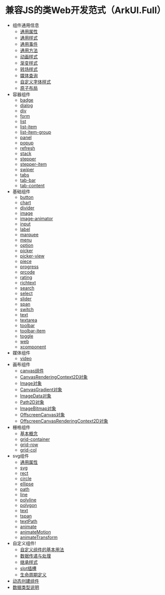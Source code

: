 # 兼容JS的类Web开发范式（ArkUI.Full）
<!--Kit: ArkUI-->
<!--Subsystem: ArkUI-->
<!--Owner: @yihao-lin-->
<!--Designer: @piggyguy-->
<!--Tester: @songyanhong-->
<!--Adviser: @HelloCrease-->

- 组件通用信息<!--js-full-universal-comp-infor-->
  - [通用属性](js-components-common-attributes.md)
  - [通用样式](js-components-common-styles.md)
  - [通用事件](js-components-common-events.md)
  - [通用方法](js-components-common-methods.md)
  - [动画样式](js-components-common-animation.md)
  - [渐变样式](js-components-common-gradient.md)
  - [转场样式](js-components-common-transition.md)
  - [媒体查询](js-components-common-mediaquery.md)
  - [自定义字体样式](js-components-common-customizing-font.md)
  - [原子布局](js-components-common-atomic-layout.md)
- 容器组件<!--js-full-container-comp-->
  - [badge](js-components-container-badge.md)
  - [dialog](js-components-container-dialog.md)
  - [div](js-components-container-div.md)
  - [form](js-components-container-form.md)
  - [list](js-components-container-list.md)
  - [list-item](js-components-container-list-item.md)
  - [list-item-group](js-components-container-list-item-group.md)
  - [panel](js-components-container-panel.md)
  - [popup](js-components-container-popup.md)
  - [refresh](js-components-container-refresh.md)
  - [stack](js-components-container-stack.md)
  - [stepper](js-components-container-stepper.md)
  - [stepper-item](js-components-container-stepper-item.md)
  - [swiper](js-components-container-swiper.md)
  - [tabs](js-components-container-tabs.md)
  - [tab-bar](js-components-container-tab-bar.md)
  - [tab-content](js-components-container-tab-content.md)
- 基础组件<!--js-full-basic-comp-->
  - [button](js-components-basic-button.md)
  - [chart](js-components-basic-chart.md)
  - [divider](js-components-basic-divider.md)
  - [image](js-components-basic-image.md)
  - [image-animator](js-components-basic-image-animator.md)
  - [input](js-components-basic-input.md)
  - [label](js-components-basic-label.md)
  - [marquee](js-components-basic-marquee.md)
  - [menu](js-components-basic-menu.md)
  - [option](js-components-basic-option.md)
  - [picker](js-components-basic-picker.md)
  - [picker-view](js-components-basic-picker-view.md)
  - [piece](js-components-basic-piece.md)
  - [progress](js-components-basic-progress.md)
  - [qrcode](js-components-basic-qrcode.md)
  - [rating](js-components-basic-rating.md)
  - [richtext](js-components-basic-richtext.md)
  - [search](js-components-basic-search.md)
  - [select](js-components-basic-select.md)
  - [slider](js-components-basic-slider.md)
  - [span](js-components-basic-span.md)
  - [switch](js-components-basic-switch.md)
  - [text](js-components-basic-text.md)
  - [textarea](js-components-basic-textarea.md)
  - [toolbar](js-components-basic-toolbar.md)
  - [toolbar-item](js-components-basic-toolbar-item.md)
  - [toggle](js-components-basic-toggle.md)
  - [web](js-components-basic-web.md)
  - [xcomponent](js-components-basic-xcomponent.md)
- 媒体组件<!--js-full-media-comp-->
  - [video](js-components-media-video.md)
- 画布组件<!--js-full-canvas-comp-->
  - [canvas组件](js-components-canvas-canvas.md)
  - [CanvasRenderingContext2D对象](js-components-canvas-canvasrenderingcontext2d.md)
  - [Image对象](js-components-canvas-image.md)
  - [CanvasGradient对象](js-components-canvas-canvasgradient.md)
  - [ImageData对象](js-components-canvas-imagedata.md)
  - [Path2D对象](js-components-canvas-path2d.md)
  - [ImageBitmap对象](js-components-canvas-imagebitmap.md)
  - [OffscreenCanvas对象](js-components-canvas-offscreencanvas.md)
  - [OffscreenCanvasRenderingContext2D对象](js-offscreencanvasrenderingcontext2d.md)
- 栅格组件<!--js-full-grid-comp-->
  - [基本概念](js-components-grid-basic-concepts.md)
  - [grid-container](js-components-grid-container.md)
  - [grid-row](js-components-grid-row.md)
  - [grid-col](js-components-grid-col.md)
- svg组件<!--js-full-svg-comp-->
  - [通用属性](js-components-svg-common-attributes.md)
  - [svg](js-components-svg.md)
  - [rect](js-components-svg-rect.md)
  - [circle](js-components-svg-circle.md)
  - [ellipse](js-components-svg-ellipse.md)
  - [path](js-components-svg-path.md)
  - [line](js-components-svg-line.md)
  - [polyline](js-components-svg-polyline.md)
  - [polygon](js-components-svg-polygon.md)
  - [text](js-components-svg-text.md)
  - [tspan](js-components-svg-tspan.md)
  - [textPath](js-components-svg-textpath.md)
  - [animate](js-components-svg-animate.md)
  - [animateMotion](js-components-svg-animatemotion.md)
  - [animateTransform](js-components-svg-animatetransform.md)
- 自定义组件!<!--js-full-custom-comp-->
  - [自定义组件的基本用法](js-components-custom-basic-usage.md)
  - [数据传递与处理](js-components-custom-props.md)
  - [继承样式](js-components-custom-style.md)
  - [slot插槽](js-components-custom-slot.md)
  - [生命周期定义](js-components-custom-lifecycle.md)
- [动态创建组件](js-components-create-elements.md)
- [数据类型说明](js-appendix-types.md)
